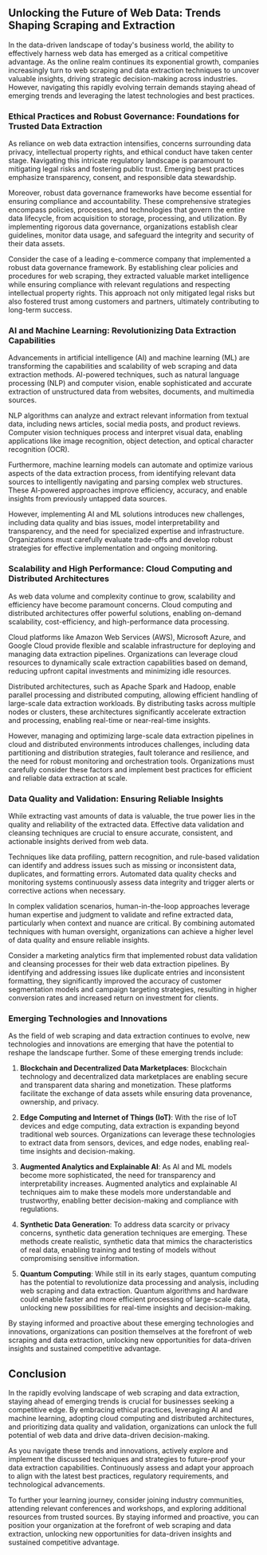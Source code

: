 ## Unlocking the Future of Web Data: Trends Shaping Scraping and Extraction

In the data-driven landscape of today's business world, the ability to effectively harness web data has emerged as a critical competitive advantage. As the online realm continues its exponential growth, companies increasingly turn to web scraping and data extraction techniques to uncover valuable insights, driving strategic decision-making across industries. However, navigating this rapidly evolving terrain demands staying ahead of emerging trends and leveraging the latest technologies and best practices.

### Ethical Practices and Robust Governance: Foundations for Trusted Data Extraction

As reliance on web data extraction intensifies, concerns surrounding data privacy, intellectual property rights, and ethical conduct have taken center stage. Navigating this intricate regulatory landscape is paramount to mitigating legal risks and fostering public trust. Emerging best practices emphasize transparency, consent, and responsible data stewardship.

Moreover, robust data governance frameworks have become essential for ensuring compliance and accountability. These comprehensive strategies encompass policies, processes, and technologies that govern the entire data lifecycle, from acquisition to storage, processing, and utilization. By implementing rigorous data governance, organizations establish clear guidelines, monitor data usage, and safeguard the integrity and security of their data assets.

Consider the case of a leading e-commerce company that implemented a robust data governance framework. By establishing clear policies and procedures for web scraping, they extracted valuable market intelligence while ensuring compliance with relevant regulations and respecting intellectual property rights. This approach not only mitigated legal risks but also fostered trust among customers and partners, ultimately contributing to long-term success.

### AI and Machine Learning: Revolutionizing Data Extraction Capabilities

Advancements in artificial intelligence (AI) and machine learning (ML) are transforming the capabilities and scalability of web scraping and data extraction methods. AI-powered techniques, such as natural language processing (NLP) and computer vision, enable sophisticated and accurate extraction of unstructured data from websites, documents, and multimedia sources.

NLP algorithms can analyze and extract relevant information from textual data, including news articles, social media posts, and product reviews. Computer vision techniques process and interpret visual data, enabling applications like image recognition, object detection, and optical character recognition (OCR).

Furthermore, machine learning models can automate and optimize various aspects of the data extraction process, from identifying relevant data sources to intelligently navigating and parsing complex web structures. These AI-powered approaches improve efficiency, accuracy, and enable insights from previously untapped data sources.

However, implementing AI and ML solutions introduces new challenges, including data quality and bias issues, model interpretability and transparency, and the need for specialized expertise and infrastructure. Organizations must carefully evaluate trade-offs and develop robust strategies for effective implementation and ongoing monitoring.

### Scalability and High Performance: Cloud Computing and Distributed Architectures

As web data volume and complexity continue to grow, scalability and efficiency have become paramount concerns. Cloud computing and distributed architectures offer powerful solutions, enabling on-demand scalability, cost-efficiency, and high-performance data processing.

Cloud platforms like Amazon Web Services (AWS), Microsoft Azure, and Google Cloud provide flexible and scalable infrastructure for deploying and managing data extraction pipelines. Organizations can leverage cloud resources to dynamically scale extraction capabilities based on demand, reducing upfront capital investments and minimizing idle resources.

Distributed architectures, such as Apache Spark and Hadoop, enable parallel processing and distributed computing, allowing efficient handling of large-scale data extraction workloads. By distributing tasks across multiple nodes or clusters, these architectures significantly accelerate extraction and processing, enabling real-time or near-real-time insights.

However, managing and optimizing large-scale data extraction pipelines in cloud and distributed environments introduces challenges, including data partitioning and distribution strategies, fault tolerance and resilience, and the need for robust monitoring and orchestration tools. Organizations must carefully consider these factors and implement best practices for efficient and reliable data extraction at scale.

### Data Quality and Validation: Ensuring Reliable Insights

While extracting vast amounts of data is valuable, the true power lies in the quality and reliability of the extracted data. Effective data validation and cleansing techniques are crucial to ensure accurate, consistent, and actionable insights derived from web data.

Techniques like data profiling, pattern recognition, and rule-based validation can identify and address issues such as missing or inconsistent data, duplicates, and formatting errors. Automated data quality checks and monitoring systems continuously assess data integrity and trigger alerts or corrective actions when necessary.

In complex validation scenarios, human-in-the-loop approaches leverage human expertise and judgment to validate and refine extracted data, particularly when context and nuance are critical. By combining automated techniques with human oversight, organizations can achieve a higher level of data quality and ensure reliable insights.

Consider a marketing analytics firm that implemented robust data validation and cleansing processes for their web data extraction pipelines. By identifying and addressing issues like duplicate entries and inconsistent formatting, they significantly improved the accuracy of customer segmentation models and campaign targeting strategies, resulting in higher conversion rates and increased return on investment for clients.

### Emerging Technologies and Innovations

As the field of web scraping and data extraction continues to evolve, new technologies and innovations are emerging that have the potential to reshape the landscape further. Some of these emerging trends include:

1. **Blockchain and Decentralized Data Marketplaces**: Blockchain technology and decentralized data marketplaces are enabling secure and transparent data sharing and monetization. These platforms facilitate the exchange of data assets while ensuring data provenance, ownership, and privacy.

2. **Edge Computing and Internet of Things (IoT)**: With the rise of IoT devices and edge computing, data extraction is expanding beyond traditional web sources. Organizations can leverage these technologies to extract data from sensors, devices, and edge nodes, enabling real-time insights and decision-making.

3. **Augmented Analytics and Explainable AI**: As AI and ML models become more sophisticated, the need for transparency and interpretability increases. Augmented analytics and explainable AI techniques aim to make these models more understandable and trustworthy, enabling better decision-making and compliance with regulations.

4. **Synthetic Data Generation**: To address data scarcity or privacy concerns, synthetic data generation techniques are emerging. These methods create realistic, synthetic data that mimics the characteristics of real data, enabling training and testing of models without compromising sensitive information.

5. **Quantum Computing**: While still in its early stages, quantum computing has the potential to revolutionize data processing and analysis, including web scraping and data extraction. Quantum algorithms and hardware could enable faster and more efficient processing of large-scale data, unlocking new possibilities for real-time insights and decision-making.

By staying informed and proactive about these emerging technologies and innovations, organizations can position themselves at the forefront of web scraping and data extraction, unlocking new opportunities for data-driven insights and sustained competitive advantage.

## Conclusion

In the rapidly evolving landscape of web scraping and data extraction, staying ahead of emerging trends is crucial for businesses seeking a competitive edge. By embracing ethical practices, leveraging AI and machine learning, adopting cloud computing and distributed architectures, and prioritizing data quality and validation, organizations can unlock the full potential of web data and drive data-driven decision-making.

As you navigate these trends and innovations, actively explore and implement the discussed techniques and strategies to future-proof your data extraction capabilities. Continuously assess and adapt your approach to align with the latest best practices, regulatory requirements, and technological advancements.

To further your learning journey, consider joining industry communities, attending relevant conferences and workshops, and exploring additional resources from trusted sources. By staying informed and proactive, you can position your organization at the forefront of web scraping and data extraction, unlocking new opportunities for data-driven insights and sustained competitive advantage.    
